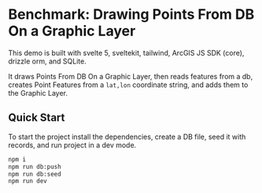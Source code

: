 # Benchmark: Drawing Points From DB On a Graphic Layer

This demo is built with svelte 5, sveltekit, tailwind, ArcGIS JS SDK (core), drizzle orm, and SQLite.

It draws Points From DB On a Graphic Layer, then reads features from a db, creates Point Features from a `lat,lon` coordinate string, and adds them to the Graphic Layer.

## Quick Start

To start the project install the dependencies, create a DB file, seed it with records, and run project in a dev mode.

```bash
npm i
npm run db:push
npm run db:seed
npm run dev
```
